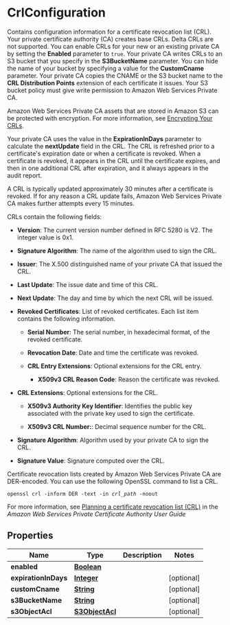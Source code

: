 

# CrlConfiguration

<p>Contains configuration information for a certificate revocation list (CRL). Your private certificate authority (CA) creates base CRLs. Delta CRLs are not supported. You can enable CRLs for your new or an existing private CA by setting the <b>Enabled</b> parameter to <code>true</code>. Your private CA writes CRLs to an S3 bucket that you specify in the <b>S3BucketName</b> parameter. You can hide the name of your bucket by specifying a value for the <b>CustomCname</b> parameter. Your private CA copies the CNAME or the S3 bucket name to the <b>CRL Distribution Points</b> extension of each certificate it issues. Your S3 bucket policy must give write permission to Amazon Web Services Private CA. </p> <p>Amazon Web Services Private CA assets that are stored in Amazon S3 can be protected with encryption. For more information, see <a href=\"https://docs.aws.amazon.com/privateca/latest/userguide/PcaCreateCa.html#crl-encryption\">Encrypting Your CRLs</a>.</p> <p>Your private CA uses the value in the <b>ExpirationInDays</b> parameter to calculate the <b>nextUpdate</b> field in the CRL. The CRL is refreshed prior to a certificate's expiration date or when a certificate is revoked. When a certificate is revoked, it appears in the CRL until the certificate expires, and then in one additional CRL after expiration, and it always appears in the audit report.</p> <p>A CRL is typically updated approximately 30 minutes after a certificate is revoked. If for any reason a CRL update fails, Amazon Web Services Private CA makes further attempts every 15 minutes.</p> <p>CRLs contain the following fields:</p> <ul> <li> <p> <b>Version</b>: The current version number defined in RFC 5280 is V2. The integer value is 0x1. </p> </li> <li> <p> <b>Signature Algorithm</b>: The name of the algorithm used to sign the CRL.</p> </li> <li> <p> <b>Issuer</b>: The X.500 distinguished name of your private CA that issued the CRL.</p> </li> <li> <p> <b>Last Update</b>: The issue date and time of this CRL.</p> </li> <li> <p> <b>Next Update</b>: The day and time by which the next CRL will be issued.</p> </li> <li> <p> <b>Revoked Certificates</b>: List of revoked certificates. Each list item contains the following information.</p> <ul> <li> <p> <b>Serial Number</b>: The serial number, in hexadecimal format, of the revoked certificate.</p> </li> <li> <p> <b>Revocation Date</b>: Date and time the certificate was revoked.</p> </li> <li> <p> <b>CRL Entry Extensions</b>: Optional extensions for the CRL entry.</p> <ul> <li> <p> <b>X509v3 CRL Reason Code</b>: Reason the certificate was revoked.</p> </li> </ul> </li> </ul> </li> <li> <p> <b>CRL Extensions</b>: Optional extensions for the CRL.</p> <ul> <li> <p> <b>X509v3 Authority Key Identifier</b>: Identifies the public key associated with the private key used to sign the certificate.</p> </li> <li> <p> <b>X509v3 CRL Number:</b>: Decimal sequence number for the CRL.</p> </li> </ul> </li> <li> <p> <b>Signature Algorithm</b>: Algorithm used by your private CA to sign the CRL.</p> </li> <li> <p> <b>Signature Value</b>: Signature computed over the CRL.</p> </li> </ul> <p>Certificate revocation lists created by Amazon Web Services Private CA are DER-encoded. You can use the following OpenSSL command to list a CRL.</p> <p> <code>openssl crl -inform DER -text -in <i>crl_path</i> -noout</code> </p> <p>For more information, see <a href=\"https://docs.aws.amazon.com/privateca/latest/userguide/crl-planning.html\">Planning a certificate revocation list (CRL)</a> in the <i>Amazon Web Services Private Certificate Authority User Guide</i> </p>

## Properties

| Name | Type | Description | Notes |
|------------ | ------------- | ------------- | -------------|
|**enabled** | [**Boolean**](Boolean.md) |  |  |
|**expirationInDays** | [**Integer**](Integer.md) |  |  [optional] |
|**customCname** | [**String**](String.md) |  |  [optional] |
|**s3BucketName** | [**String**](String.md) |  |  [optional] |
|**s3ObjectAcl** | [**S3ObjectAcl**](S3ObjectAcl.md) |  |  [optional] |



